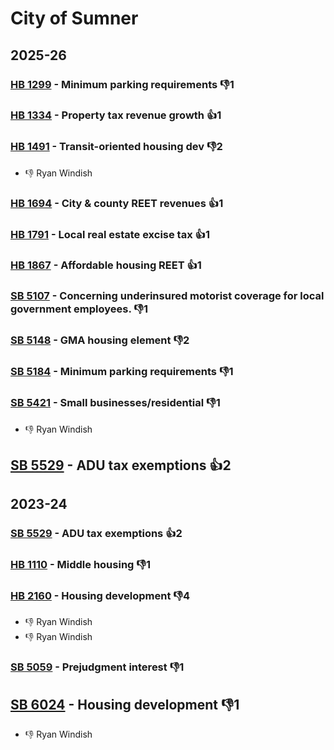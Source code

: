 # City of Sumner
## 2025-26

### [HB 1299](/bill/2025-26/hb/1299/) - Minimum parking requirements  👎1 

### [HB 1334](/bill/2025-26/hb/1334/) - Property tax revenue growth 👍1  

### [HB 1491](/bill/2025-26/hb/1491/) - Transit-oriented housing dev  👎2 
* 👎 Ryan Windish

### [HB 1694](/bill/2025-26/hb/1694/) - City & county REET revenues 👍1  

### [HB 1791](/bill/2025-26/hb/1791/) - Local real estate excise tax 👍1  

### [HB 1867](/bill/2025-26/hb/1867/) - Affordable housing REET 👍1  

### [SB 5107](/bill/2025-26/sb/5107/) - Concerning underinsured motorist coverage for local government employees.  👎1 

### [SB 5148](/bill/2025-26/sb/5148/) - GMA housing element  👎2 

### [SB 5184](/bill/2025-26/sb/5184/) - Minimum parking requirements  👎1 

### [SB 5421](/bill/2025-26/sb/5421/) - Small businesses/residential  👎1 
* 👎 Ryan Windish

## [SB 5529](/bill/2025-26/sb/5529/) - ADU tax exemptions 👍2  

## 2023-24

### [SB 5529](/bill/2023-24/sb/5529/) - ADU tax exemptions 👍2  

### [HB 1110](/bill/2023-24/hb/1110/) - Middle housing  👎1 

### [HB 2160](/bill/2023-24/hb/2160/) - Housing development  👎4 
* 👎 Ryan Windish
* 👎 Ryan Windish

### [SB 5059](/bill/2023-24/sb/5059/) - Prejudgment interest  👎1 

## [SB 6024](/bill/2023-24/sb/6024/) - Housing development  👎1 
* 👎 Ryan Windish

